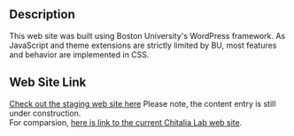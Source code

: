 ## Description

This web site was built using Boston University's WordPress framework.  As JavaScript and theme extensions are strictly limited by BU, most features and behavior are implemented in CSS.

## Web Site Link
 [Check out the staging web site here](http://sites-staging.bu.edu/chitalialab/)    Please note, the content entry is still under construction.  
 For comparsion, [here is link to the current Chitalia Lab web site](http://sites.bu.edu/chitalialab/).

